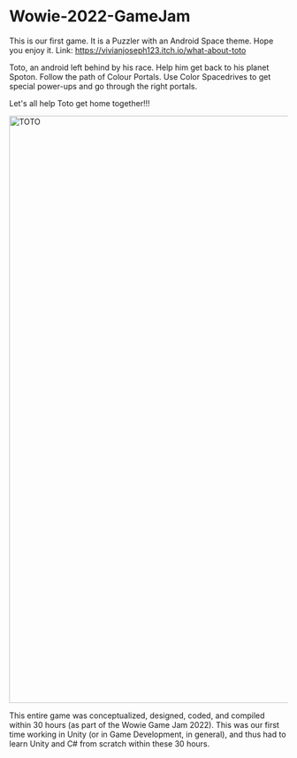 # Wowie-2022-GameJam

This is our first game.  It is a Puzzler with an Android Space theme.
Hope you enjoy it.
Link: https://vivianjoseph123.itch.io/what-about-toto

Toto, an android left behind by his race. Help him get back to his planet Spoton.  Follow the path of Colour Portals. Use Color Spacedrives to get special power-ups and go through the right portals.

Let's all help Toto get home together!!!

<img width="1061" alt="TOTO" src="https://user-images.githubusercontent.com/83592463/184944407-559b6245-be2c-49be-ad52-052050b34136.png">

This entire game was conceptualized, designed, coded, and compiled within 30 hours (as part of the Wowie Game Jam 2022).
This was our first time working in Unity (or in Game Development, in general), and thus had to learn Unity and C# from scratch within these 30 hours.


